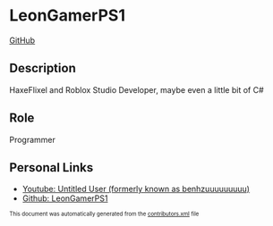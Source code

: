 # LeonGamerPS1
[GitHub](https://github.com/leongamerps1)
## Description
HaxeFlixel and Roblox Studio Developer, maybe even a little bit of C#

## Role
Programmer


## Personal Links
- [Youtube: Untitled User (formerly known as benhzuuuuuuuuu)](https://www.youtube.com/@untitiled_user)
- [Github: LeonGamerPS1](github.com/LeonGamerPS1/)


<sup><sub>This document was automatically generated from the [contributors.xml](https://github.com/haxecollab/ludum-dare-56/blob/main/contributors.xml) file</sub></sup>